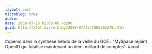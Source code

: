 ```yaml
---
layout: post
microblog: true
audio: 
date: 2008-07-25 02:00:00 +0200
guid: http://xtof.micro.blog/2008/07/25/t868262278.html
---
```

#openid dans la synthèse hebdo de la veille du GCE : "MySpace rejoint OpenID qui totalise maintenant un demi milliard de comptes". #cool
